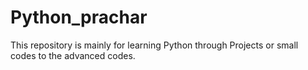 # Python_prachar
This repository is mainly for learning Python through Projects or small codes to the advanced codes. 
